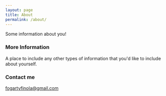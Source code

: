 ```yaml
---
layout: page
title: About
permalink: /about/
---
```


Some information about you!

### More Information

A place to include any other types of information that you'd like to include about yourself.

### Contact me

[fogartyfinola@gmail.com](mailto:fogartyfinola@gmail.com)
